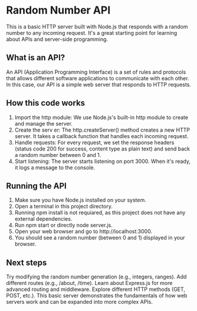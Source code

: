 # Random Number API
This is a basic HTTP server built with Node.js that responds with a random number to any incoming request. It's a great starting point for
learning about APIs and server-side programming.

## What is an API?
An API (Application Programming Interface) is a set of rules and protocols that allows different software applications to communicate
with each other. In this case, our API is a simple web server that responds to HTTP requests.

## How this code works
1. Import the http module: We use Node.js's built-in http module to create and manage the server.
2. Create the serv er: The http.createServer() method creates a new HTTP server. It takes a callback function that handles
each incoming request.
3. Handle requests: For every request, we set the response headers (status code 200 for success, content type as plain text) and
send back a random number between 0 and 1.
4. Start listening: The server starts listening on port 3000. When it's ready, it logs a message to the console.

## Running the API
1. Make sure you have Node.js installed on your system.
2. Open a terminal in this project directory.
3. Running npm install is not requiared, as this project does not have any external dependencies.
4. Run npm start or directly node server.js.
5. Open your web browser and go to http://localhost:3000.
6. You should see a random number (between 0 and 1) displayed in your browser.

## Next steps
Try modifying the random number generation (e.g., integers, ranges).
Add different routes (e.g., /about, /time).
Learn about Express.js for more advanced routing and middleware.
Explore different HTTP methods (GET, POST, etc.).
This basic server demonstrates the fundamentals of how web servers work and can be expanded into more complex APIs.